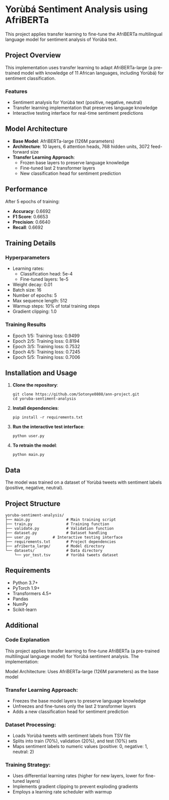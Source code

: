 # Yorùbá Sentiment Analysis using AfriBERTa

This project applies transfer learning to fine-tune the AfriBERTa multilingual language model for sentiment analysis of Yorùbá text.

## Project Overview

This implementation uses transfer learning to adapt AfriBERTa-large (a pre-trained model with knowledge of 11 African languages, including Yorùbá) for sentiment classification.

### Features
- Sentiment analysis for Yorùbá text (positive, negative, neutral)
- Transfer learning implementation that preserves language knowledge
- Interactive testing interface for real-time sentiment predictions

## Model Architecture

- **Base Model**: AfriBERTa-large (126M parameters)
- **Architecture**: 10 layers, 6 attention heads, 768 hidden units, 3072 feed-forward size
- **Transfer Learning Approach**:
  - Frozen base layers to preserve language knowledge
  - Fine-tuned last 2 transformer layers
  - New classification head for sentiment prediction

## Performance

After 5 epochs of training:
- **Accuracy**: 0.6692
- **F1 Score**: 0.6653
- **Precision**: 0.6640
- **Recall**: 0.6692

## Training Details

### Hyperparameters
- Learning rates:
  - Classification head: 5e-4
  - Fine-tuned layers: 1e-5
- Weight decay: 0.01
- Batch size: 16
- Number of epochs: 5
- Max sequence length: 512
- Warmup steps: 10% of total training steps
- Gradient clipping: 1.0

### Training Results
- Epoch 1/5: Training loss: 0.9499
- Epoch 2/5: Training loss: 0.8194
- Epoch 3/5: Training loss: 0.7532
- Epoch 4/5: Training loss: 0.7245
- Epoch 5/5: Training loss: 0.7006

## Installation and Usage

1. **Clone the repository**:
   ```
   git clone https://github.com/Sotonye0808/ann-project.git
   cd yoruba-sentiment-analysis
   ```

2. **Install dependencies**:
   ```
   pip install -r requirements.txt
   ```

3. **Run the interactive test interface**:
   ```
   python user.py
   ```

4. **To retrain the model**:
   ```
   python main.py
   ```

## Data

The model was trained on a dataset of Yorùbá tweets with sentiment labels (positive, negative, neutral).

## Project Structure
```
yoruba-sentiment-analysis/
├── main.py                # Main training script
├── train.py               # Training function
├── validate.py            # Validation function
├── dataset.py             # Dataset handling
├── user.py          # Interactive testing interface
├── requirements.txt       # Project dependencies
├── afriberta_large/       # Model directory
└── datasets/              # Data directory
    └── yor_test.tsv       # Yorùbá tweets dataset
```

## Requirements

- Python 3.7+
- PyTorch 1.9+
- Transformers 4.5+
- Pandas
- NumPy
- Scikit-learn

## Additional
### Code Explanation
This project applies transfer learning to fine-tune AfriBERTa (a pre-trained multilingual language model) for Yorùbá sentiment analysis. The implementation:

Model Architecture: Uses AfriBERTa-large (126M parameters) as the base model

### Transfer Learning Approach:

- Freezes the base model layers to preserve language knowledge
- Unfreezes and fine-tunes only the last 2 transformer layers
- Adds a new classification head for sentiment prediction

### Dataset Processing:

- Loads Yorùbá tweets with sentiment labels from TSV file
- Splits into train (70%), validation (20%), and test (10%) sets
- Maps sentiment labels to numeric values (positive: 0, negative: 1, neutral: 2)

### Training Strategy:

- Uses differential learning rates (higher for new layers, lower for fine-tuned layers)
- Implements gradient clipping to prevent exploding gradients
- Employs a learning rate scheduler with warmup